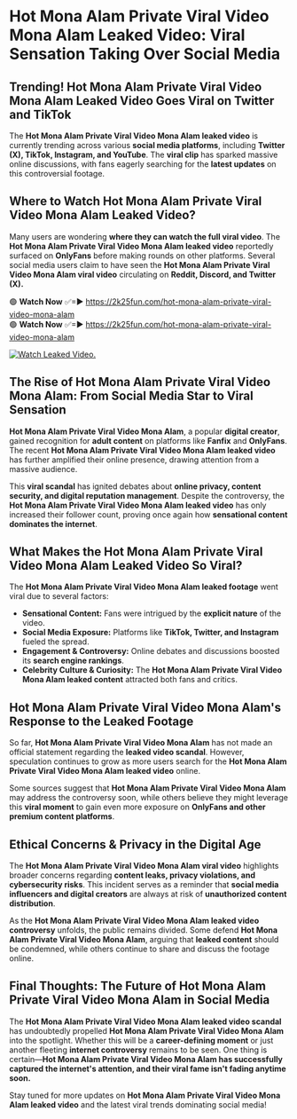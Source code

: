 # Hot Mona Alam Private Viral Video Mona Alam Leaked Video: Viral Sensation Taking Over Social Media

## **Trending! Hot Mona Alam Private Viral Video Mona Alam Leaked Video Goes Viral on Twitter and TikTok**
The **Hot Mona Alam Private Viral Video Mona Alam leaked video** is currently trending across various **social media platforms**, including **Twitter (X), TikTok, Instagram, and YouTube**. The **viral clip** has sparked massive online discussions, with fans eagerly searching for the **latest updates** on this controversial footage.

## **Where to Watch Hot Mona Alam Private Viral Video Mona Alam Leaked Video?**
Many users are wondering **where they can watch the full viral video**. The **Hot Mona Alam Private Viral Video Mona Alam leaked video** reportedly surfaced on **OnlyFans** before making rounds on other platforms. Several social media users claim to have seen the **Hot Mona Alam Private Viral Video Mona Alam viral video** circulating on **Reddit, Discord, and Twitter (X).**

🟢 **Watch Now** ✅=► https://2k25fun.com/hot-mona-alam-private-viral-video-mona-alam  
🟢 **Watch Now** ✅=► https://2k25fun.com/hot-mona-alam-private-viral-video-mona-alam  

[![Watch Leaked Video.](https://miro.medium.com/v2/resize:fit:828/format:webp/1*cilzJN44JGOrTw9NJCrNHA.gif "Watch Leaked Video")](https://2k25fun.com/hot-mona-alam-private-viral-video-mona-alam)

## **The Rise of Hot Mona Alam Private Viral Video Mona Alam: From Social Media Star to Viral Sensation**
**Hot Mona Alam Private Viral Video Mona Alam**, a popular **digital creator**, gained recognition for **adult content** on platforms like **Fanfix** and **OnlyFans**. The recent **Hot Mona Alam Private Viral Video Mona Alam leaked video** has further amplified their online presence, drawing attention from a massive audience.

This **viral scandal** has ignited debates about **online privacy, content security, and digital reputation management**. Despite the controversy, the **Hot Mona Alam Private Viral Video Mona Alam leaked video** has only increased their follower count, proving once again how **sensational content dominates the internet**.

## **What Makes the Hot Mona Alam Private Viral Video Mona Alam Leaked Video So Viral?**
The **Hot Mona Alam Private Viral Video Mona Alam leaked footage** went viral due to several factors:
- **Sensational Content:** Fans were intrigued by the **explicit nature** of the video.
- **Social Media Exposure:** Platforms like **TikTok, Twitter, and Instagram** fueled the spread.
- **Engagement & Controversy:** Online debates and discussions boosted its **search engine rankings**.
- **Celebrity Culture & Curiosity:** The **Hot Mona Alam Private Viral Video Mona Alam leaked content** attracted both fans and critics.

## **Hot Mona Alam Private Viral Video Mona Alam's Response to the Leaked Footage**
So far, **Hot Mona Alam Private Viral Video Mona Alam** has not made an official statement regarding the **leaked video scandal**. However, speculation continues to grow as more users search for the **Hot Mona Alam Private Viral Video Mona Alam leaked video** online.

Some sources suggest that **Hot Mona Alam Private Viral Video Mona Alam** may address the controversy soon, while others believe they might leverage this **viral moment** to gain even more exposure on **OnlyFans and other premium content platforms**.

## **Ethical Concerns & Privacy in the Digital Age**
The **Hot Mona Alam Private Viral Video Mona Alam viral video** highlights broader concerns regarding **content leaks, privacy violations, and cybersecurity risks**. This incident serves as a reminder that **social media influencers and digital creators** are always at risk of **unauthorized content distribution**.

As the **Hot Mona Alam Private Viral Video Mona Alam leaked video controversy** unfolds, the public remains divided. Some defend **Hot Mona Alam Private Viral Video Mona Alam**, arguing that **leaked content** should be condemned, while others continue to share and discuss the footage online.

## **Final Thoughts: The Future of Hot Mona Alam Private Viral Video Mona Alam in Social Media**
The **Hot Mona Alam Private Viral Video Mona Alam leaked video scandal** has undoubtedly propelled **Hot Mona Alam Private Viral Video Mona Alam** into the spotlight. Whether this will be a **career-defining moment** or just another fleeting **internet controversy** remains to be seen. One thing is certain—**Hot Mona Alam Private Viral Video Mona Alam has successfully captured the internet's attention, and their viral fame isn't fading anytime soon.**

Stay tuned for more updates on **Hot Mona Alam Private Viral Video Mona Alam leaked video** and the latest viral trends dominating social media!